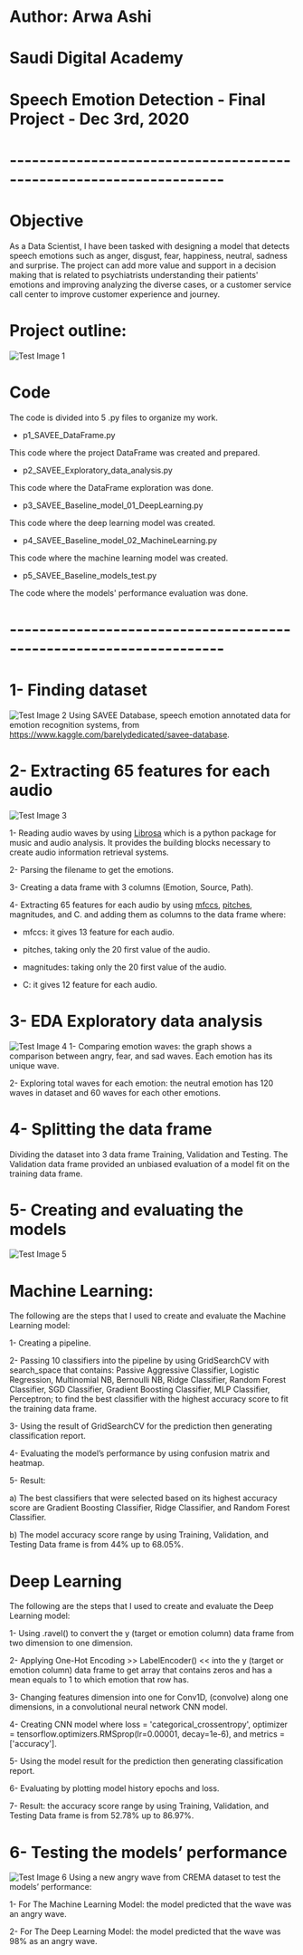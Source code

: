 
# Author: Arwa Ashi

# Saudi Digital Academy 

# Speech Emotion Detection - Final Project - Dec 3rd, 2020
# -------------------------------------------------------------------

# Objective
As a Data Scientist, I have been tasked with designing a model that detects speech emotions such as anger, disgust, fear, happiness, neutral, sadness and surprise. The project can add more value and support in a decision making that is related to psychiatrists understanding their patients' emotions and improving analyzing the diverse cases, or a customer service call center to improve customer experience and journey.

# Project outline: 
![Test Image 1](https://github.com/AMMAshi/AMMAshi-Saudi-Digital-Academy---Data-Science-Immersive---Bootcamps/blob/master/Speech_Emotion_Detection/images/Project_outline.png)

# Code
The code is divided into 5 .py files to organize my work.

- p1_SAVEE_DataFrame.py 

This code where the project DataFrame was created and prepared.

- p2_SAVEE_Exploratory_data_analysis.py 

This code where the DataFrame exploration was done.  

- p3_SAVEE_Baseline_model_01_DeepLearning.py

This code where the deep learning model was created.

- p4_SAVEE_Baseline_model_02_MachineLearning.py

This code where the machine learning model was created.

- p5_SAVEE_Baseline_models_test.py

The code where the models' performance evaluation was done.

# -------------------------------------------------------------------

# 1- Finding dataset
![Test Image 2](https://github.com/AMMAshi/AMMAshi-Saudi-Digital-Academy---Data-Science-Immersive---Bootcamps/blob/master/Speech_Emotion_Detection/images/DataFrame.png)
Using SAVEE Database, speech emotion annotated data for emotion recognition systems, from
https://www.kaggle.com/barelydedicated/savee-database.

# 2-  Extracting 65 features for each audio
![Test Image 3](https://github.com/AMMAshi/AMMAshi-Saudi-Digital-Academy---Data-Science-Immersive---Bootcamps/blob/master/Speech_Emotion_Detection/images/new_features.png)

1- Reading audio waves by using [Librosa](https://librosa.org/doc/latest/index.html) which is a python package for music and audio analysis. It provides the building blocks necessary to create audio information retrieval systems.

2- Parsing the filename to get the emotions.

3- Creating a data frame with 3 columns (Emotion, Source, Path). 

4- Extracting 65 features for each audio by using [mfccs](https://en.wikipedia.org/wiki/Mel-frequency_cepstrum), [pitches](https://en.wikipedia.org/wiki/Pitch_(music)), magnitudes, and C. and adding them as columns to the data frame where:

- mfccs: it gives 13 feature for each audio. 

- pitches, taking only the 20 first value of the audio.

- magnitudes: taking only the 20 first value of the audio.

- C: it gives 12 feature for each audio.


# 3- EDA Exploratory data analysis
![Test Image 4](https://github.com/AMMAshi/AMMAshi-Saudi-Digital-Academy---Data-Science-Immersive---Bootcamps/blob/master/Speech_Emotion_Detection/images/EDA.png)
1- Comparing emotion waves: the graph shows a comparison between angry, fear, and sad waves. Each emotion has its unique wave. 

2- Exploring total waves for each emotion: the neutral emotion has 120 waves in dataset and 60 waves for each other emotions.


# 4- Splitting the data frame
Dividing the dataset into 3 data frame Training, Validation and Testing. The Validation data frame provided an unbiased evaluation of a model fit on the training data frame. 

# 5- Creating and evaluating the models
![Test Image 5](https://github.com/AMMAshi/AMMAshi-Saudi-Digital-Academy---Data-Science-Immersive---Bootcamps/blob/master/Speech_Emotion_Detection/images/result.png)
# Machine Learning: 
The following are the steps that I used to create and evaluate the Machine Learning model:

1- Creating a pipeline.

2- Passing 10 classifiers into the pipeline by using GridSearchCV with search_space that contains: Passive Aggressive Classifier, Logistic Regression, Multinomial NB, Bernoulli NB, Ridge Classifier, Random Forest Classifier, SGD Classifier, Gradient Boosting Classifier, MLP Classifier, Perceptron; to find the best classifier with the highest accuracy score to fit the training data frame.
  
3- Using the result of GridSearchCV for the prediction then generating classification report.

4- Evaluating the model’s performance by using confusion matrix and heatmap.

5- Result:
 
a) The best classifiers that were selected based on its highest accuracy score are Gradient Boosting Classifier, Ridge Classifier, and Random Forest Classifier.

b) The model accuracy score range by using Training, Validation, and Testing Data frame is from 44% up to 68.05%.


# Deep Learning 
The following are the steps that I used to create and evaluate the Deep Learning model:

1- Using .ravel() to convert the y (target or emotion column) data frame from two dimension to one dimension.

2- Applying One-Hot Encoding >> LabelEncoder() << into the y (target or emotion column) data frame to get array that contains zeros and  has a mean equals to 1 to which emotion that row has.

3- Changing features dimension into one for Conv1D, (convolve) along one dimensions, in a convolutional neural network CNN model. 

4- Creating CNN model where loss = 'categorical_crossentropy', optimizer = tensorflow.optimizers.RMSprop(lr=0.00001, decay=1e-6), and metrics = ['accuracy'].

5- Using the model result for the prediction then generating classification report.

6- Evaluating by plotting model history epochs and loss.

7- Result: the accuracy score range by using Training, Validation, and Testing Data frame is from 52.78% up to 86.97%. 

# 6- Testing the models’ performance
![Test Image 6](https://github.com/AMMAshi/AMMAshi-Saudi-Digital-Academy---Data-Science-Immersive---Bootcamps/blob/master/Speech_Emotion_Detection/images/test.png)
Using a new angry wave from CREMA dataset to test the models’ performance:

1- For The Machine Learning Model: the model predicted that the wave was an angry wave.

2- For The Deep Learning Model: the model predicted that the wave was 98% as an angry wave.
 
